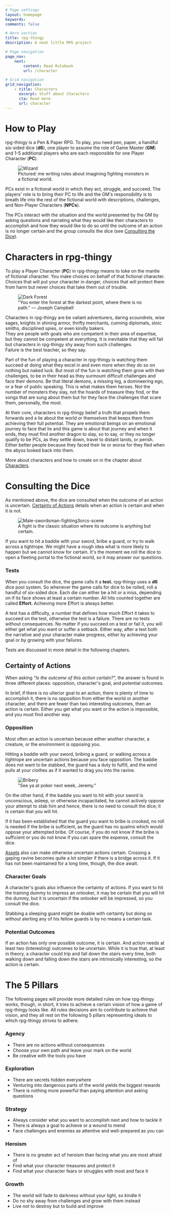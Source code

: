 ```yaml
---
# Page settings
layout: homepage
keywords:
comments: false

# Hero section
title: rpg-thingy
description: A neat little RPG project

# Page navigation
page_nav:
    next:
        content: Read Rulebook
        url: /character

# Grid navigation
grid_navigation:
    - title: Characters
      excerpt: Stuff about Characters
      cta: Read more
      url: character
---
```


# How to Play

rpg-thingy is a Pen & Paper RPG. To play, you need pen, paper, a handful six-sided dice (**d6**), one player to assume the role of Game Master (**GM**) and 1-5 additional players who are each responsible for one Player Character (**PC**).

<figure>
  <img src="https://i.pinimg.com/originals/b9/9f/7f/b99f7f7dd09e7d34ff50f38dbd5c8501.jpg" alt="Wizard">
  <figcaption>Pictured: me writing rules about imagining fighting monsters in a fictional world.</figcaption>
</figure>

PCs exist in a fictional world in which they act, struggle, and succeed. The players' role is to bring their PC to life and the GM's responsibility is to breath life into the rest of the fictional world with descriptions, challenges, and Non-Player Characters (**NPCs**).

The PCs interact with the situation and the world presented by the GM by asking questions and narrating what they would like their characters to accomplish and how they would like to do so until the outcome of an action is no longer certain and the group consults the dice (see [Consulting the Dice](#consulting-the-dice)).



# Characters in rpg-thingy

To play a Player Character (**PC**) in rpg-thingy means to toke on the mantle of fictional character. You make choices on behalf of that fictional character. Choices that will put your character in danger, choices that will protect them from harm but never choices that take them out of trouble.

<figure>
  <img src="https://i.pinimg.com/originals/7d/49/12/7d49128d3c55ef6d822bd949be425c2f.jpg" alt="Dark Forest">
  <figcaption>"You enter the forest at the darkest point, where there is no path." — Joseph Campbell</figcaption>
</figure>

Characters in rpg-thingy are be valiant adventurers, daring scoundrels, wise sages, knights in shining armor, thrifty merchants, cunning diplomats, stoic smiths, disciplined spies, or even kindly bakers.  
They are people with goals who are competent in their area of expertise, but they cannot be competent at everything. It is inevitable that they will fail but characters in rpg-thingy shy away from such challenges.  
Failure is the best teacher, so they say.

Part of the fun of playing a character in rpg-thingy is watching them succeed at doing what they excel in and even more when they do so on nothing but naked luck. But most of the fun is watching them grow with their challenges, to be in their head as they surmount difficult challenges and face their demons. Be that literal demons, a missing leg, a domineering ego, or a fear of public speaking. This is what makes them heroes. Not the number of monsters they slay, not the hoards of treasure they find, or the songs that are sung about them but for they face the challenges that scare them, personally, the most.

At their core, characters in rpg-thingy belief a truth that propels them forwards and a lie about the world or themselves that keeps them from achieving their full potential. They are emotional beings on an emotional journey to face that lie and this game is about that journey and when it ends, they must find another dragon to slay, so to say, or they no longer qualify to be PCs, as they settle down, travel to distant lands, or perish. Either better people because they faced their lie or worse for they fled when the abyss looked back into them.

More about characters and how to create on in the chapter about [Characters](character).



# Consulting the Dice

As mentioned above, the dice are consulted when the outcome of an action is uncertain. [Certainty of Actions](#certainty-of-actions) details when an action is certain and when it is not.

<figure>
  <img src="https://i.imgur.com/8jYjsCF.jpg" alt="Male-swordsman-fighting3orcs-scene">
  <figcaption>A fight is the classic situation where its outcome is anything but certain.</figcaption>
</figure>

If you want to hit a baddie with your sword, bribe a guard, or try to walk across a tightrope.  We might have a rough idea what is more likely to happen but we cannot know for certain. It's the moment we roll the dice to open a fleeting portal to the fictional world, so it may answer our questions.


### Tests

When you consult the dice, the game calls it a **test.** rpg-thingy uses a **d6** dice pool system. So whenever the game calls for dice to be rolled, roll a handful of six-sided dice. Each die can either be a hit or a miss, depending on if its face shows at least a certain number. All hits counted together are called **Effort.** Achieving more Effort is always better.

A test has a difficulty, a number that defines how much Effort it takes to succeed on the test, otherwise the test is a failure. There are no tests without consequences. No matter if you succeed on a test or fail it, you will either get what you want or suffer a setback. Either way, after a test both the narrative and your character make progress, either by achieving your goal or by growing with your failures.

Tests are discussed in more detail in the following chapters.


## Certainty of Actions

When asking _"Is the outcome of this action certain?",_ the answer is found in three different places: opposition, character's goal, and potential outcomes.

In brief, if there is no ulterior goal to an action, there is plenty of time to accomplish it, there is no opposition from either the world or another character, and there are fewer than two interesting outcomes, then an action is certain. Either you get what you want or the action is impossible, and you must find another way.

### Opposition

Most often an action is uncertain because either another character, a creature, or the environment is opposing you. 

Hitting a baddie with your sword, bribing a guard, or walking across a tightrope are uncertain actions because you face opposition. The baddie does not want to be stabbed, the guard has a duty to fulfill, and the wind pulls at your clothes as if it wanted to drag you into the ravine.

<figure>
  <img src="https://64.media.tumblr.com/5e31e601d9e6aaca1b23d942d0d9d913/tumblr_p9ykz6LNbs1ro2bqto1_1280.jpg" alt="Bribery">
  <figcaption>"See ya at poker next week, Jeremy."</figcaption>
</figure>

On the other hand, if the baddie you want to hit with your sword is unconscious, asleep, or otherwise incapacitated, he cannot actively oppose your attempt to stab him and hence, there is no need to consult the dice; it is certain that you will hit.

If it has been established that the guard you want to bribe is crooked, no roll is needed if the bribe is sufficient, as the guard has no qualms which would oppose your attempted bribe. Of course, if you do not know if the bribe is sufficient or you do not know if you can spare the expense, consult the dice.

[Assets](assets) also can make otherwise uncertain actions certain. Crossing a gaping ravine becomes quite a lot simpler if there is a bridge across it. If it has not been maintained for a long time, though, the dice await.

### Character Goals

A character's goals also influence the certainty of actions. If you want to hit the training dummy to impress an onlooker, it may be certain that you will hit the dummy, but it is uncertain if the onlooker will be impressed, so you consult the dice.

Stabbing a sleeping guard might be doable with certainty but doing so without alerting any of his fellow guards is by no means a certain task.

### Potential Outcomes

If an action has only one possible outcome, it is certain. And action needs at least two (interesting) outcomes to be uncertain. While it is true that, at least in theory, a character could trip and fall down the stairs every time, both walking down and falling down the stairs are intrinsically interesting, so the action is certain.



# The 5 Pillars

The following pages will provide more detailed rules on how rpg-thingy works, though, in short, it tries to achieve a certain vision of how a game of rpg-thingy looks like. All rules decisions aim to contribute to achieve that vision, and they all rest on the following 5 pillars representing ideals to which rpg-thingy strives to adhere.

### Agency

- There are no actions without consequences
- Choose your own path and leave your mark on the world
- Be creative with the tools you have

### Exploration

- There are secrets hidden everywhere
- Venturing into dangerous parts of the world yields the biggest rewards
- There is nothing more powerful than paying attention and asking questions

### Strategy

- Always consider what you want to accomplish next and how to tackle it
- There is always a goal to achieve or a wound to mend
- Face challenges and enemies as attentive and well-prepared as you can

### Heroism

- There is no greater act of heroism than facing what you are most afraid of
- Find what your character treasures and protect it
- Find what your character fears or struggles with most and face it

### Growth

- The world will fade to darkness without your light, so kindle it
- Do no shy away from challenges and grow with them instead
- Live not to destroy but to build and improve
